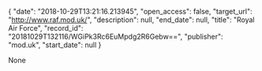 {
  "date": "2018-10-29T13:21:16.213945", 
  "open_access": false, 
  "target_url": "http://www.raf.mod.uk/", 
  "description": null, 
  "end_date": null, 
  "title": "Royal Air Force", 
  "record_id": "20181029T132116/WGiPk3Rc6EuMpdg2R6Gebw==", 
  "publisher": "mod.uk", 
  "start_date": null
}

None